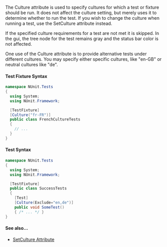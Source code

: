 The Culture attribute is used to specify cultures for which a test or fixture should be run. It does not affect the culture setting, but merely uses it to determine whether to run the test. If you wish to change the culture when running a test, use the SetCulture attribute instead.
	
If the specified culture requirements for a test are not met it is skipped. In the gui, the tree node for the test remains gray and the status bar color is not affected.

One use of the Culture attribute is to provide alternative tests under different cultures. You may specify either specific cultures, like "en-GB" or neutral cultures like "de".

#### Test Fixture Syntax

```csharp
namespace NUnit.Tests
{
  using System;
  using NUnit.Framework;

  [TestFixture]
  [Culture("fr-FR")]
  public class FrenchCultureTests
  {
    // ...
  }
}
```

#### Test Syntax

```csharp
namespace NUnit.Tests
{
  using System;
  using NUnit.Framework;

  [TestFixture]
  public class SuccessTests
  {
    [Test]
    [Culture(Exclude="en,de")]
    public void SomeTest()
    { /* ... */ }
}
```

#### See also...
 * [SetCulture Attribute](SetCulture.md)

